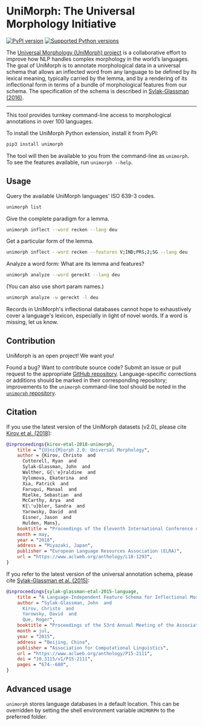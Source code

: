 # UniMorph: The Universal Morphology Initiative

[![PyPI
version](https://badge.fury.io/py/unimorph.svg)](https://pypi.org/project/unimorph)
[![Supported Python
versions](https://img.shields.io/pypi/pyversions/unimorph.svg)](https://pypi.org/project/unimorph)

The [Universal Morphology (UniMorph) project](https://unimorph.github.io) is a collaborative 
effort to improve how NLP handles complex morphology in the world’s 
languages. The goal of UniMorph is to annotate morphological data
in a universal schema that allows an inflected word from any 
language to be defined by its lexical meaning, typically carried 
by the lemma, and by a rendering of its inflectional form in terms 
of a bundle of morphological features from our schema. The 
specification of the schema is described in [Sylak-Glassman (2016)](http://www.unimorph.org/doc/Sylak-Glassman_2016_-_UniMorph_Schema_User_Guide.pdf).

---

This tool provides turnkey command-line access to morphological annotations in over 100 languages.

To install the UniMorph Python extension, install it from PyPI:

 ```bash
 pip3 install unimorph
 ```

The tool will then be available to you from the command-line as `unimorph`. To see the features available, run `unimorph --help`.

## Usage

Query the available UniMorph languages' ISO 639-3 codes.

```bash
unimorph list
```

Give the complete paradigm for a lemma.

```bash
unimorph inflect --word recken --lang deu
```

Get a particular form of the lemma.

```bash
unimorph inflect --word recken --features V;IND;PRS;2;SG --lang deu
```

Analyze a word form: What are its lemma and features?

```bash
unimorph analyze --word gereckt --lang deu
```

(You can also use short param names.)

```bash
unimorph analyze -w gereckt -l deu
```

Records in UniMorph's inflectional databases cannot hope to exhaustively cover a language's lexicon, especially in light of novel words. If a word is missing, let us know.

## Contribution

UniMorph is an open project! We want you!

Found a bug? Want to contribute source code? Submit an issue or pull request to the appropriate [GitHub repository](https://github.com/unimorph). Language-specific corrections or additions should be marked in their corresponding repository; improvements to the `unimorph` command-line tool should be noted in the [`unimorph` repository](https://github.com/unimorph/unimorph).

## Citation

If you use the latest version of the UniMorph datasets (v2.0), please cite [Kirov et al. (2018)](https://www.aclweb.org/anthology/L18-1293/):

```bibtex
@inproceedings{kirov-etal-2018-unimorph,
    title = "{U}ni{M}orph 2.0: Universal Morphology",
    author = {Kirov, Christo  and
      Cotterell, Ryan  and
      Sylak-Glassman, John  and
      Walther, G{\'e}raldine  and
      Vylomova, Ekaterina  and
      Xia, Patrick  and
      Faruqui, Manaal  and
      Mielke, Sebastian  and
      McCarthy, Arya  and
      K{\"u}bler, Sandra  and
      Yarowsky, David  and
      Eisner, Jason  and
      Hulden, Mans},
    booktitle = "Proceedings of the Eleventh International Conference on Language Resources and Evaluation ({LREC} 2018)",
    month = may,
    year = "2018",
    address = "Miyazaki, Japan",
    publisher = "European Language Resources Association (ELRA)",
    url = "https://www.aclweb.org/anthology/L18-1293",
}
```

If you refer to the latest version of the universal annotation schema, please cite [Sylak-Glassman et al. (2015)](https://www.aclweb.org/anthology/P15-2111/):

```bibtex
@inproceedings{sylak-glassman-etal-2015-language,
    title = "A Language-Independent Feature Schema for Inflectional Morphology",
    author = "Sylak-Glassman, John  and
      Kirov, Christo  and
      Yarowsky, David  and
      Que, Roger",
    booktitle = "Proceedings of the 53rd Annual Meeting of the Association for Computational Linguistics and the 7th International Joint Conference on Natural Language Processing (Volume 2: Short Papers)",
    month = jul,
    year = "2015",
    address = "Beijing, China",
    publisher = "Association for Computational Linguistics",
    url = "https://www.aclweb.org/anthology/P15-2111",
    doi = "10.3115/v1/P15-2111",
    pages = "674--680",
}
```

## Advanced usage

`unimorph` stores language databases in a default location. This can be overridden by setting the shell environment variable `UNIMORPH` to the preferred folder.
